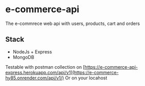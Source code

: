 # e-commerce-api
The e-commrece web api with users, products, cart and orders

## Stack
  * NodeJs + Express
  * MongoDB

Testable with postman collection on [https://e-commerce-api-express.herokuapp.com/api/v1](https://e-commerce-hy85.onrender.com/api/v1/)
Or on your locahost
